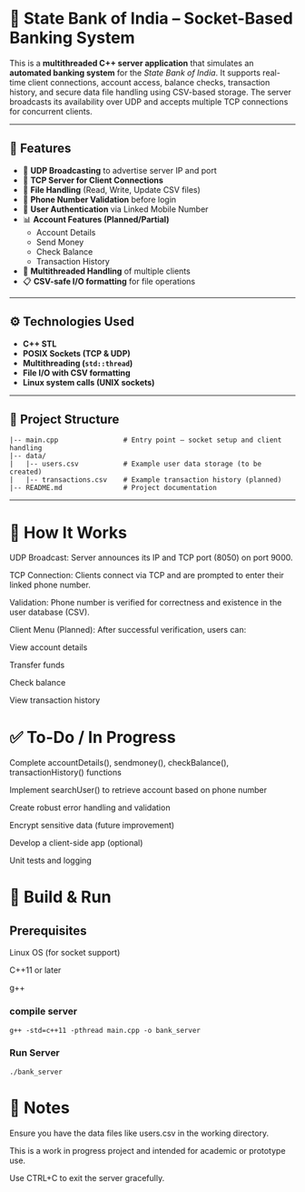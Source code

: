 # 🏦 State Bank of India – Socket-Based Banking System

This is a **multithreaded C++ server application** that simulates an **automated banking system** for the *State Bank of India*. It supports real-time client connections, account access, balance checks, transaction history, and secure data file handling using CSV-based storage. The server broadcasts its availability over UDP and accepts multiple TCP connections for concurrent clients.

---

## 📌 Features

- 📡 **UDP Broadcasting** to advertise server IP and port
- 🔐 **TCP Server for Client Connections**
- 📂 **File Handling** (Read, Write, Update CSV files)
- 📱 **Phone Number Validation** before login
- 👤 **User Authentication** via Linked Mobile Number
- 📊 **Account Features (Planned/Partial)**
  - Account Details
  - Send Money
  - Check Balance
  - Transaction History
- 🧵 **Multithreaded Handling** of multiple clients
- 📋 **CSV-safe I/O formatting** for file operations

---

## ⚙️ Technologies Used

- **C++ STL**
- **POSIX Sockets (TCP & UDP)**
- **Multithreading (`std::thread`)**
- **File I/O with CSV formatting**
- **Linux system calls (UNIX sockets)**

---

## 📁 Project Structure

```plaintext
|-- main.cpp                # Entry point – socket setup and client handling
|-- data/
|   |-- users.csv           # Example user data storage (to be created)
|   |-- transactions.csv    # Example transaction history (planned)
|-- README.md               # Project documentation
```
---
# 🚀 How It Works
UDP Broadcast: Server announces its IP and TCP port (8050) on port 9000.

TCP Connection: Clients connect via TCP and are prompted to enter their linked phone number.

Validation: Phone number is verified for correctness and existence in the user database (CSV).

Client Menu (Planned): After successful verification, users can:

View account details

Transfer funds

Check balance

View transaction history

# ✅ To-Do / In Progress
 Complete accountDetails(), sendmoney(), checkBalance(), transactionHistory() functions

 Implement searchUser() to retrieve account based on phone number

 Create robust error handling and validation

 Encrypt sensitive data (future improvement)

 Develop a client-side app (optional)

 Unit tests and logging

# 🔧 Build & Run
## Prerequisites
Linux OS (for socket support)

C++11 or later

g++
### compile server
```
g++ -std=c++11 -pthread main.cpp -o bank_server
```
### Run Server
```
./bank_server
```

# 📝 Notes
Ensure you have the data files like users.csv in the working directory.

This is a work in progress project and intended for academic or prototype use.

Use CTRL+C to exit the server gracefully.
